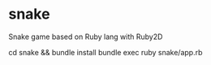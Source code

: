# snake
Snake game based on Ruby lang with Ruby2D

cd snake && bundle install
bundle exec ruby snake/app.rb
